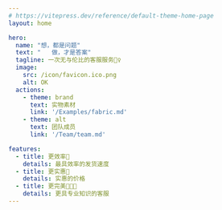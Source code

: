 ```yaml
---
# https://vitepress.dev/reference/default-theme-home-page
layout: home

hero:
  name: "想，都是问题"
  text: "   做，才是答案"
  tagline: 一次无与伦比的客服服务💁‍♀️
  image:
    src: /icon/favicon.ico.png
    alt: OK
  actions:
    - theme: brand
      text: 实物素材
      link: '/Examples/fabric.md'
    - theme: alt
      text: 团队成员
      link: '/Team/team.md'

features:
  - title: 更效率🚀
    details: 最具效率的发货速度
  - title: 更实惠💸
    details: 实惠的价格
  - title: 更完美👨🏽‍💻
    details: 更具专业知识的客服
---
```


<script setup>

const meme = [
  '/else/首页素材/1.jpg',
  '/else/首页素材/2.jpg',
  '/else/首页素材/3.jpg',
  '/else/首页素材/4.jpg',
  '/else/首页素材/5.jpg',
  '/else/首页素材/6.jpg',
]

</script>

<style>
.swiper-slide {
  background-position: center;
  background-size: cover;
  
}
</style>
<StartWelcome />
<!-- <Welcome :imagePaths="meme"/> -->